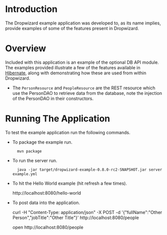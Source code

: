 # Introduction

The Dropwizard example application was developed to, as its name implies, provide examples of some of the features
present in Dropwizard.

# Overview

Included with this application is an example of the optional DB API module. The examples provided illustrate a few of
the features available in [Hibernate](http://hibernate.org/), along with demonstrating how these are used from within
Dropwizard.

* The `PersonResource` and `PeopleResource` are the REST resource which use the PersonDAO to retrieve data from the database, note the injection
of the PersonDAO in their constructors.

# Running The Application

To test the example application run the following commands.

* To package the example run.

        mvn package

* To run the server run.

        java -jar target/dropwizard-example-0.8.0-rc2-SNAPSHOT.jar server example.yml

* To hit the Hello World example (hit refresh a few times).

	http://localhost:8080/hello-world

* To post data into the application.

	curl -H "Content-Type: application/json" -X POST -d '{"fullName":"Other Person","jobTitle":"Other Title"}' http://localhost:8080/people
	
	open http://localhost:8080/people
